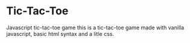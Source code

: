 # Tic-Tac-Toe
Javascript tic-tac-toe game
 this is a tic-tac-toe game made with vanilla javascript, basic html syntax and a litle css.

